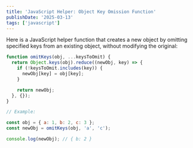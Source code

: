 ```yaml
---
title: 'JavaScript Helper: Object Key Omission Function'
publishDate: '2025-03-13'
tags: ['javascript']
---
```


Here is a JavaScript helper function that creates a new object by omitting specified keys from an existing object, without modifying the original:

```javascript
function omitKeys(obj, ...keysToOmit) {
  return Object.keys(obj).reduce((newObj, key) => {
    if (!keysToOmit.includes(key)) {
      newObj[key] = obj[key];
    }

    return newObj;
  }, {});
}

// Example:

const obj = { a: 1, b: 2, c: 3 };
const newObj = omitKeys(obj, 'a', 'c');

console.log(newObj); // { b: 2 }
```
